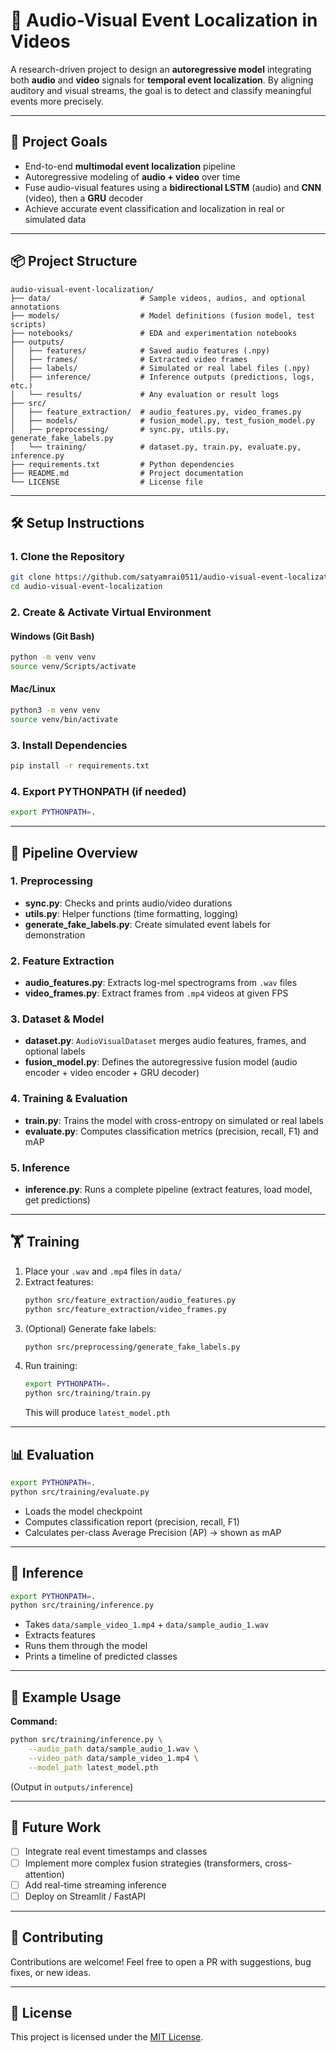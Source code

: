 # 🎯 Audio-Visual Event Localization in Videos

A research-driven project to design an **autoregressive model** integrating both **audio** and **video** signals for **temporal event localization**. By aligning auditory and visual streams, the goal is to detect and classify meaningful events more precisely.

---

## 📌 Project Goals

- End-to-end **multimodal event localization** pipeline
- Autoregressive modeling of **audio + video** over time
- Fuse audio-visual features using a **bidirectional LSTM** (audio) and **CNN** (video), then a **GRU** decoder
- Achieve accurate event classification and localization in real or simulated data

---

## 📦 Project Structure

```text
audio-visual-event-localization/
├── data/                    # Sample videos, audios, and optional annotations
├── models/                  # Model definitions (fusion model, test scripts)
├── notebooks/               # EDA and experimentation notebooks
├── outputs/
│   ├── features/            # Saved audio features (.npy)
│   ├── frames/              # Extracted video frames
│   ├── labels/              # Simulated or real label files (.npy)
│   ├── inference/           # Inference outputs (predictions, logs, etc.)
│   └── results/             # Any evaluation or result logs
├── src/
│   ├── feature_extraction/  # audio_features.py, video_frames.py
│   ├── models/              # fusion_model.py, test_fusion_model.py
│   ├── preprocessing/       # sync.py, utils.py, generate_fake_labels.py
│   └── training/            # dataset.py, train.py, evaluate.py, inference.py
├── requirements.txt         # Python dependencies
├── README.md                # Project documentation
└── LICENSE                  # License file
```

---

## 🛠️ Setup Instructions

### 1. Clone the Repository

```bash
git clone https://github.com/satyamrai0511/audio-visual-event-localization.git
cd audio-visual-event-localization
```

### 2. Create & Activate Virtual Environment

#### Windows (Git Bash)
```bash
python -m venv venv
source venv/Scripts/activate
```
#### Mac/Linux
```bash
python3 -m venv venv
source venv/bin/activate
```

### 3. Install Dependencies

```bash
pip install -r requirements.txt
```

### 4. Export PYTHONPATH (if needed)

```bash
export PYTHONPATH=.
```

---

## 🚀 Pipeline Overview

### 1. **Preprocessing**
- **sync.py**: Checks and prints audio/video durations
- **utils.py**: Helper functions (time formatting, logging)
- **generate_fake_labels.py**: Create simulated event labels for demonstration

### 2. **Feature Extraction**
- **audio_features.py**: Extracts log-mel spectrograms from `.wav` files
- **video_frames.py**: Extract frames from `.mp4` videos at given FPS

### 3. **Dataset & Model**
- **dataset.py**: `AudioVisualDataset` merges audio features, frames, and optional labels
- **fusion_model.py**: Defines the autoregressive fusion model (audio encoder + video encoder + GRU decoder)

### 4. **Training & Evaluation**
- **train.py**: Trains the model with cross-entropy on simulated or real labels
- **evaluate.py**: Computes classification metrics (precision, recall, F1) and mAP

### 5. **Inference**
- **inference.py**: Runs a complete pipeline (extract features, load model, get predictions)

---

## 🏋️ Training

1. Place your `.wav` and `.mp4` files in `data/`  
2. Extract features:
   ```bash
   python src/feature_extraction/audio_features.py
   python src/feature_extraction/video_frames.py
   ```
3. (Optional) Generate fake labels:
   ```bash
   python src/preprocessing/generate_fake_labels.py
   ```
4. Run training:
   ```bash
   export PYTHONPATH=.
   python src/training/train.py
   ```
   This will produce `latest_model.pth`

---

## 📊 Evaluation

```bash
export PYTHONPATH=.
python src/training/evaluate.py
```

- Loads the model checkpoint
- Computes classification report (precision, recall, F1)
- Calculates per-class Average Precision (AP) → shown as mAP

---

## 🤖 Inference

```bash
export PYTHONPATH=.
python src/training/inference.py
```

- Takes `data/sample_video_1.mp4` + `data/sample_audio_1.wav`
- Extracts features
- Runs them through the model
- Prints a timeline of predicted classes

---

## 🧩 Example Usage

**Command:**
```bash
python src/training/inference.py \
    --audio_path data/sample_audio_1.wav \
    --video_path data/sample_video_1.mp4 \
    --model_path latest_model.pth
```
(Output in `outputs/inference`)

---

## 🧠 Future Work

- [ ] Integrate real event timestamps and classes
- [ ] Implement more complex fusion strategies (transformers, cross-attention)
- [ ] Add real-time streaming inference
- [ ] Deploy on Streamlit / FastAPI

---

## 🤝 Contributing

Contributions are welcome! Feel free to open a PR with suggestions, bug fixes, or new ideas.

---

## 📄 License

This project is licensed under the [MIT License](LICENSE).

